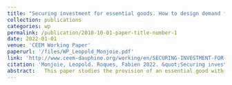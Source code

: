 ```yaml
---
title: "Securing investment for essential goods. How to design demand functions in reservation markets?"
collection: publications
categories: wp
permalink: /publication/2010-10-01-paper-title-number-1
date: 2022-01-01
venue: 'CEEM Working Paper'
paperurl: '/files/WP_Leopold_Monjoie.pdf'
link: 'http://www.ceem-dauphine.org/working/en/SECURING-INVESTMENT-FOR-ESSENTIAL-GOODS-HOW-TO-DESIGN-DEMAND-FUNCTIONS-IN-RESERVATION-MARKETS'
citation: 'Monjoie, Leopold. Roques, Fabien 2022. &quot;Securing investment for essential goods. How to design demand functions in reservation markets?.&quot; <i>CEEM Working Paper</i> 55.'
abstract:   This paper studies the provision of an essential good with time-varying uncertain stochastic demand and capacity-constrained producers such as electricity or medical supplies. Due to price regulation, public good externalities, and market power, investments are typically under-procured by private agents. To restore efficient investment level, we analyze the design of reservation markets where producers can sell their capacity availability before the demand is known. While their direct effect on investment decisions is well known, we focus on indirect effects generated by their implementation, namely how the capacity price is allocated on the demand side and how the realized demand of the essential good is accounted for in the market design. We develop a novel approach to studying the reservation market's interdependencies and the subsequent production and retail markets for the essential good. We provide a sequential analytical model of the three markets and describe how different market design regimes can indirectly affect the equilibria in the production and retail markets in terms of prices, investment level, and welfare. In particular, we demonstrate that the ability of the reservation market to restore the social optimum, or at least to reach a second-best optimum, crucially depends on the different design regimes of the reservation market, on the assumptions of policy interventions, and the various market inefficiencies. The model results and the associated policy implication are discussed first using a general framework and then in reference to electricity markets where capacity reservation is often used to ensure adequate investment to ensure the security of supplies. 
---
```


